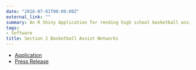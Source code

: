 ```yaml
---
date: "2018-07-01T00:00:00Z"
external_link: ""
summary: An R Shiny Application for rending high school basketball assist networks.
tags:
- Software
title: Section 2 Basketball Assist Networks
---
```


* [Application](https://lbenz730.shinyapps.io/section_2_basketball_networks/)
* [Press Release](http://blogs.section2basketball.com/fromthestands/2018/07/31/new-assist-network-feature-to-analyze-section-2-teams-players/)